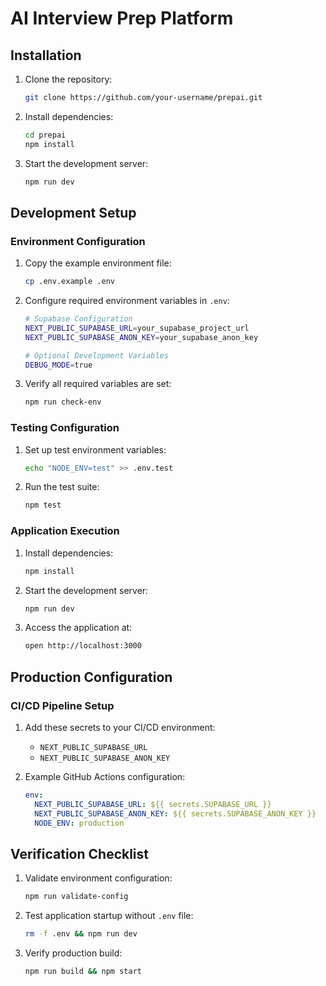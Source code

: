 # AI Interview Prep Platform

## Installation

1. Clone the repository:
   ```bash
   git clone https://github.com/your-username/prepai.git
   ```

2. Install dependencies:
   ```bash
   cd prepai
   npm install
   ```

3. Start the development server:
   ```bash
   npm run dev
   ```

## Development Setup

### Environment Configuration

1. Copy the example environment file:
   ```bash
   cp .env.example .env
   ```

2. Configure required environment variables in `.env`:
   ```bash
   # Supabase Configuration
   NEXT_PUBLIC_SUPABASE_URL=your_supabase_project_url
   NEXT_PUBLIC_SUPABASE_ANON_KEY=your_supabase_anon_key

   # Optional Development Variables
   DEBUG_MODE=true
   ```

3. Verify all required variables are set:
   ```bash
   npm run check-env
   ```

### Testing Configuration

1. Set up test environment variables:
   ```bash
   echo "NODE_ENV=test" >> .env.test
   ```

2. Run the test suite:
   ```bash
   npm test
   ```

### Application Execution

1. Install dependencies:
   ```bash
   npm install
   ```

2. Start the development server:
   ```bash
   npm run dev
   ```

3. Access the application at:
   ```bash
   open http://localhost:3000
   ```

## Production Configuration

### CI/CD Pipeline Setup

1. Add these secrets to your CI/CD environment:
   - `NEXT_PUBLIC_SUPABASE_URL`
   - `NEXT_PUBLIC_SUPABASE_ANON_KEY`

2. Example GitHub Actions configuration:
   ```yaml
   env:
     NEXT_PUBLIC_SUPABASE_URL: ${{ secrets.SUPABASE_URL }}
     NEXT_PUBLIC_SUPABASE_ANON_KEY: ${{ secrets.SUPABASE_ANON_KEY }}
     NODE_ENV: production
   ```

## Verification Checklist

1. Validate environment configuration:
   ```bash
   npm run validate-config
   ```

2. Test application startup without `.env` file:
   ```bash
   rm -f .env && npm run dev
   ```

3. Verify production build:
   ```bash
   npm run build && npm start
   ```